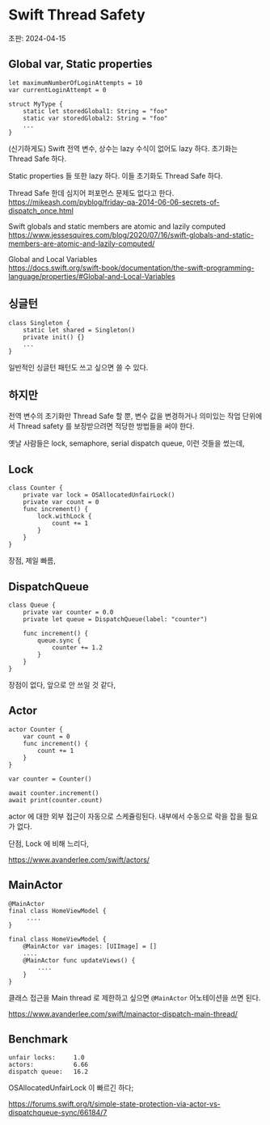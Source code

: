 # Swift Thread Safety

초판: 2024-04-15

## Global var, Static properties

    let maximumNumberOfLoginAttempts = 10
    var currentLoginAttempt = 0

    struct MyType {
        static let storedGlobal1: String = "foo"
        static var storedGlobal2: String = "foo"
        ...
    }

(신기하게도) Swift 전역 변수, 상수는 lazy 수식이 없어도 lazy 하다.
초기화는 Thread Safe 하다.

Static properties 들 또한 lazy 하다.
이들 초기화도 Thread Safe 하다.

Thread Safe 한데 심지어 퍼포먼스 문제도 없다고 한다.\
https://mikeash.com/pyblog/friday-qa-2014-06-06-secrets-of-dispatch_once.html

Swift globals and static members are atomic and lazily computed\
https://www.jessesquires.com/blog/2020/07/16/swift-globals-and-static-members-are-atomic-and-lazily-computed/

Global and Local Variables\
https://docs.swift.org/swift-book/documentation/the-swift-programming-language/properties/#Global-and-Local-Variables

## 싱글턴

    class Singleton {
    	static let shared = Singleton()
    	private init() {}
        ...
    }

일반적인 싱글턴 패턴도 쓰고 싶으면 쓸 수 있다.

## 하지만

전역 변수의 초기화만 Thread Safe 할 뿐,
변수 값을 변경하거나 의미있는 작업 단위에서 Thread safety 를 보장받으려면
적당한 방법들을 써야 한다.

옛날 사람들은 lock, semaphore, serial dispatch queue, 이런 것들을 썼는데,

## Lock

    class Counter {
        private var lock = OSAllocatedUnfairLock()
        private var count = 0
        func increment() {
            lock.withLock {
                count += 1 
            }
        } 
    }

장점, 제일 빠름,

## DispatchQueue

    class Queue {
        private var counter = 0.0
        private let queue = DispatchQueue(label: "counter")
        
        func increment() {
            queue.sync {
                counter += 1.2
            }
        }
    }

장점이 없다, 앞으로 안 쓰일 것 같다,

## Actor

    actor Counter {
        var count = 0
        func increment() {
            count += 1 
        }
    }
    
    var counter = Counter()
    
    await counter.increment()
    await print(counter.count)

actor 에 대한 외부 접근이 자동으로 스케쥴링된다.
내부에서 수동으로 락을 잡을 필요가 없다.

단점, Lock 에 비해 느리다,

https://www.avanderlee.com/swift/actors/

## MainActor

    @MainActor
    final class HomeViewModel {
         ....
    }

    final class HomeViewModel {
        @MainActor var images: [UIImage] = []
        ....
        @MainActor func updateViews() {
            ....
        }
    }

클래스 접근을 Main thread 로 제한하고 싶으면 `@MainActor` 어노테이션을 쓰면 된다.

https://www.avanderlee.com/swift/mainactor-dispatch-main-thread/

## Benchmark

    unfair locks:     1.0
    actors:           6.66
    dispatch queue:   16.2

OSAllocatedUnfairLock 이 빠르긴 하다;

https://forums.swift.org/t/simple-state-protection-via-actor-vs-dispatchqueue-sync/66184/7


